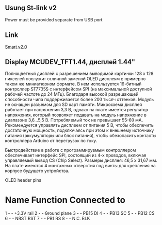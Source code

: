 
## Usung St-link v2
Power must be provided separate from USB port

## Link
[Smart v2.0](https://stm32-base.org/boards/STM32F103C8T6-STM32-Smart-V2.0)


## Display MCUDEV_TFT1.44, дисплей 1.44"
 Полноцветный дисплей с разрешением выводимой картинки 128 x 128 пикселей послужит отличной заменой OLED дисплеям в примерно таком же миниатюрном формате. В нем используется 16-битный контроллер ST7735S с интерфейсом SPI (на максимальной доступной рабочей частоте до 24 МГц). Благодаря высокой разрешающей способности чипа поддерживается более 200 тысяч оттенков. Модуль не оснащен разъемом для SD карт памяти. Микросхема дисплея работает при напряжении 3,3 В, однако на плате имеется регулятор напряжения, который позволяет подавать на модуль напряжение в диапазоне 3,6…5,5 В. Потребляемый ток не превышает 55-60 мА. Рекомендуется управлять дисплеем от питания 5 В, чтобы обеспечить достаточную мощность, подключаясь при этом к внешнему источнику питания (аккумуляторы или блок питания), чтобы обезопасить контакты контроллера Arduino от перегрузок по току.

Быстродействие в работе с программируемым контроллером обеспечивает интерфейс SPI, состоящий из 4-х проводов, включая управляемый вывод CS (Chip Select). Размеры дисплея: 46,5 x 31,67 мм. На плате имеются 4 монтажных отверстия под винты для крепления на корпусе будущего устройства.



OLED header pins
# 	Name 	Function 	Connected to
1 	- 	- 	+3.3V rail
2 	- 	- 	Ground plane
3 	- 	- 	PB15 DI
4 	- 	- 	PB13 SC
5 	- 	- 	PB12 CS
6 	- 	- 	NRST RST
7 	- 	- 	PB1 RS
8 	- 	- 	N.C. BLK